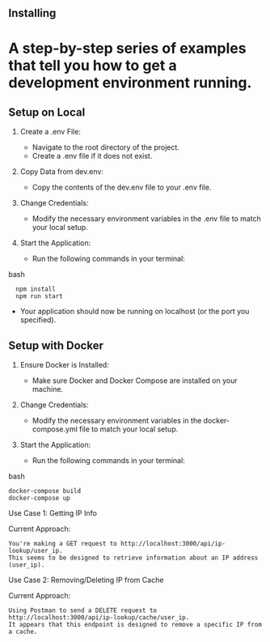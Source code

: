 ## Installing

# A step-by-step series of examples that tell you how to get a development environment running.
## Setup on Local
1) Create a .env File:
      - Navigate to the root directory of the project.
      - Create a .env file if it does not exist.

2) Copy Data from dev.env:
      - Copy the contents of the dev.env file to your .env file.

3) Change Credentials:
      - Modify the necessary environment variables in the .env file to match your local setup.

4) Start the Application:
      -  Run the following commands in your terminal:

bash
 ```
   npm install
   npm run start
 ```        

  - Your application should now be running on localhost (or the port you specified).


## Setup with Docker

  1) Ensure Docker is Installed:
       - Make sure Docker and Docker Compose are installed on your machine.


  2) Change Credentials:
      - Modify the necessary environment variables in the docker-compose.yml file to match your local setup.


   3) Start the Application:
      -  Run the following commands in your terminal:

 bash
   ```
   docker-compose build
   docker-compose up
 ```        

Use Case 1: Getting IP Info

  Current Approach:

    You're making a GET request to http://localhost:3000/api/ip-lookup/user_ip.
    This seems to be designed to retrieve information about an IP address (user_ip).


Use Case 2: Removing/Deleting IP from Cache

Current Approach:

    Using Postman to send a DELETE request to http://localhost:3000/api/ip-lookup/cache/user_ip.
    It appears that this endpoint is designed to remove a specific IP from a cache.
     

